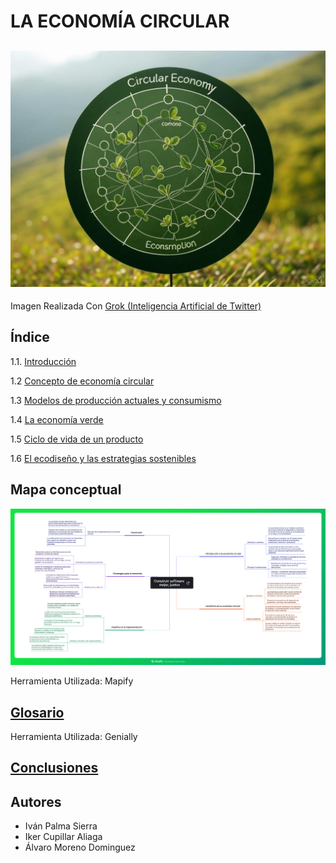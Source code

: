 # LA ECONOMÍA CIRCULAR
![economia_circular](img/economia_circular.jpg)
---
Imagen Realizada Con [Grok (Inteligencia Artificial de Twitter)](https://x.ai/)
## Índice
1.1. [Introducción](introduccion.md)

1.2 [Concepto de economía circular](concepto.md)

1.3 [Modelos de producción actuales y consumismo](modelos.md)

1.4 [La economía verde](verde.md)

1.5 [Ciclo de vida de un producto](CicloProducto.md)

1.6 [El ecodiseño y las estrategias sostenibles](EcodiseñoSostenible.md)

## Mapa conceptual

![mapa](img/mapa.jpg)

Herramienta Utilizada: Mapify
## [Glosario]()
Herramienta Utilizada: Genially
## [Conclusiones](conclusiones.md)
## Autores
- Iván Palma Sierra
- Iker Cupillar Aliaga
- Álvaro Moreno Dominguez
